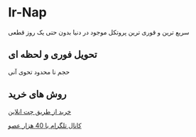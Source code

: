 # Ir-Nap


سریع ترین و قوری ترین پروتکل موجود در دنیا بدون حتی یک روز قطعی 
## تحویل فوری و لحظه ای 
 حجم نا محدود تحوی آنی 

## روش های خرید 

[خرید از طریق چت انلاین](https://go.crisp.chat/chat/embed/?website_id=acab72b2-df75-4052-99b2-55b457918afa)


[کانال تلگرام با 40 هزار عصو ](https://t.me/IRAN_NapsternetV)



